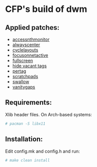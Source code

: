 # CFP's build of dwm

## Applied patches:
- [accessnthmonitor](https://dwm.suckless.org/patches/accessnthmonitor/)
- [alwayscenter](https://dwm.suckless.org/patches/alwayscenter/)
- [cyclelayouts](https://dwm.suckless.org/patches/cyclelayouts/)
- [focusonnetactive](https://dwm.suckless.org/patches/focusonnetactive/)
- [fullscreen](https://dwm.suckless.org/patches/fullscreen/)
- [hide vacant tags](https://dwm.suckless.org/patches/hide_vacant_tags/)
- [pertag](https://dwm.suckless.org/patches/pertag/)
- [scratchpads](https://dwm.suckless.org/patches/scratchpads/)
- [swallow](https://dwm.suckless.org/patches/swallow/)
- [vanitygaps](https://dwm.suckless.org/patches/vanitygaps/)

## Requirements:
Xlib header files. On Arch-based systems:

```bash
# pacman -S libx11
```

## Installation:
Edit config.mk and config.h and run:

```bash
# make clean install
```
